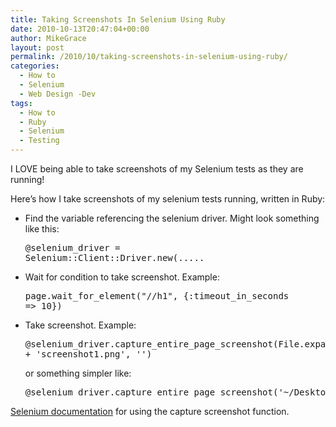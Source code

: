 ```yaml
---
title: Taking Screenshots In Selenium Using Ruby
date: 2010-10-13T20:47:04+00:00
author: MikeGrace
layout: post
permalink: /2010/10/taking-screenshots-in-selenium-using-ruby/
categories:
  - How to
  - Selenium
  - Web Design -Dev
tags:
  - How to
  - Ruby
  - Selenium
  - Testing
---
```

I LOVE being able to take screenshots of my Selenium tests as they are running!

Here&#8217;s how I take screenshots of my selenium tests running, written in Ruby:

  * Find the variable referencing the selenium driver. Might look something like this: <pre lang="ruby">@selenium_driver = Selenium::Client::Driver.new(.....</pre>

  * Wait for condition to take screenshot. Example: <pre lang="ruby">page.wait_for_element("//h1", {:timeout_in_seconds => 10})</pre>

  * Take screenshot. Example: <pre lang="ruby">@selenium_driver.capture_entire_page_screenshot(File.expand_path(File.dirname(__FILE__)) + 'screenshot1.png', '')</pre>
    
    or something simpler like:
    
    <pre lang="ruby">@selenium_driver.capture_entire_page_screenshot('~/Desktop/screenshot1.png', '')</pre>

[Selenium documentation](http://selenium-client.rubyforge.org/classes/Selenium/Client/GeneratedDriver.html#M000231) for using the capture screenshot function.